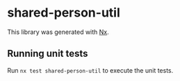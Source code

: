 # shared-person-util

This library was generated with [Nx](https://nx.dev).

## Running unit tests

Run `nx test shared-person-util` to execute the unit tests.
